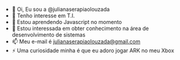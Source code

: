 - 👋 Oi, Eu sou a @julianaserapiaolouzada
- 👀 Tenho interesse em T.I.
- 🌱 Estou aprendendo Javascript no momento
- 💞️ Estou interessada em obter conhecimento na área de desenvolvimento de sistemas
- 📫 Meu e-mail é julianaserapiaolouzada@gmail.com
- ⚡ Uma curiosidade minha é que eu adoro jogar ARK no meu Xbox

